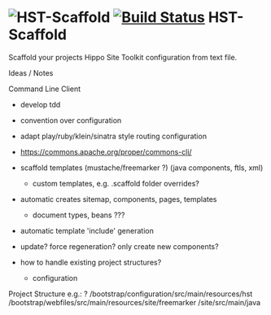 ![HST-Scaffold](https://raw.githubusercontent.com/jbloemendal/hst-scaffold/master/logo.png)
[![Build Status](https://travis-ci.org/jbloemendal/hst-scaffold.svg?branch=master)](https://travis-ci.org/jbloemendal/hst-scaffold)
HST-Scaffold
============

Scaffold your projects Hippo Site Toolkit configuration from text file.

Ideas / Notes

Command Line Client
- develop tdd
- convention over configuration
- adapt play/ruby/klein/sinatra style routing configuration

- https://commons.apache.org/proper/commons-cli/

- scaffold templates (mustache/freemarker ?) (java components, ftls, xml)
  - custom templates, e.g. .scaffold folder overrides?

- automatic creates sitemap, components, pages, templates
  - document types, beans ???

- automatic template 'include' generation

- update? force regeneration? only create new components?

- how to handle existing project structures?
    - configuration

Project Structure e.g.: ?
/bootstrap/configuration/src/main/resources/hst
/bootstrap/webfiles/src/main/resources/site/freemarker
/site/src/main/java
